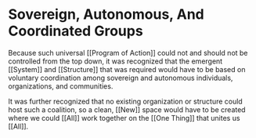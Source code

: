 # Sovereign, Autonomous, And Coordinated Groups

Because such universal [[Program of Action]] could not and should not be controlled from the top down, it was recognized that the emergent [[System]] and [[Structure]] that was required would have to be based on voluntary coordination among sovereign and autonomous individuals, organizations, and communities. 

It was further recognized that no existing organization or structure could host such a coalition, so a clean, [[New]] space would have to be created where we could [[All]] work together on the [[One Thing]] that unites us [[All]]. 